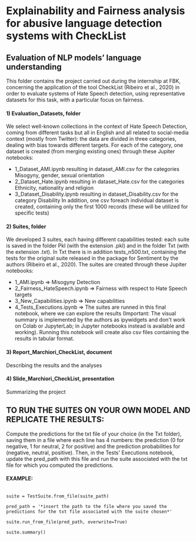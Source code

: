 # Explainability and Fairness analysis for abusive language detection systems with CheckList
## Evaluation of NLP models’ language understanding

This folder contains the project carried out during the internship at FBK, concerning the application of the tool CheckList (Ribeiro et al., 2020) in order to evaluate systems of Hate Speech detection, using representative datasets for this task, with a particular focus on fairness.  

#### 1) Evaluation_Datasets, folder 
We select well-known collections in the context of Hate Speech Detection, coming from different tasks but all in English and all related to social-media context (mostly from Twitter): the data are divided in three categories, dealing with bias towards different targets. For each of the category, one dataset is created (from merging existing ones) through these Jupiter notebooks:
- 1_Dataset_AMI.ipynb resulting in dataset_AMI.csv for the categories Misogyny, gender, sexual orientation
- 2_Dataset_Hate.ipynb resulting in dataset_Hate.csv for the categories Ethnicity, nationality and religion
- 3_Dataset_Disability.ipynb resulting in dataset_Disability.csv for the category Disability 
In addition, one csv foreach individual dataset is created, containing only the first 1000 records (these will be utilized for specific tests)

#### 2) Suites, folder
We developed 3 suites, each having different capabilities tested: each suite is saved in the folder Pkl (with the extension .pkl) and in the folder Txt (with the extension .txt). In Txt there is in addition tests_n500.txt, containing the tests for the original suite released in the package for Sentiment by the authors (Ribeiro et al., 2020). 
The suites are created through these Jupiter notebooks:
- 1_AMI.ipynb => Misogyny Detection
- 2_Fairness_HateSpeech.ipynb => Fairness with respect to Hate Speech targets
- 3_New_Capabilities.ipynb => New capabilities 
- 4_Tests_Executions.ipynb => The suites are runned in this final notebook, where we can explore the results (Important: The visual summary is implemented by the authors as ipywidgets and don't work on Colab or JupyterLab; in Jupyter notebooks instead is available and working). Running this notebook will create also csv files containing the results in tabular format. 

#### 3) Report_Marchiori_CheckList, document 
Describing the results and the analyses 

#### 4) Slide_Marchiori_CheckList, presentation 
Summarizing the project 

## TO RUN THE SUITES ON YOUR OWN MODEL AND REPLICATE THE RESULTS:
Compute the predictions for the txt file of your choice (in the Txt folder), saving them in a file where each line has 4 numbers: the prediction (0 for negative, 1 for neutral, 2 for positive) and the prediction probabilities for (negative, neutral, positive).
Then, in the Tests' Executions notebook, update the pred_path with this file and run the suite associated with the txt file for which you computed the predictions.

#### EXAMPLE: 
```suite_path = '*insert the path of the suite chosen in pkl extension*'

suite = TestSuite.from_file(suite_path)

pred_path = '*insert the path to the file where you saved the predictions for the txt file associated with the suite chosen*'

suite.run_from_file(pred_path, overwrite=True)

suite.summary()

```


